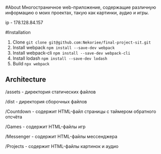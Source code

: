 #About
Многостраничное web-приложение, содержащие различную информацию о моих проектах, такую как картинки, аудио и игры.

ip - 178.128.84.157

#Installation
1. Clone ``git clone git@github.com:Nekoriee/final-project-sit.git``
2. Install webpack
``npm install --save-dev webpack``
3. Install webpack-cli 
``npm install --save-dev webpack-cli``
4. Install lodash ``npm install --save-dev lodash``
5. Build ``npx webpack``

## Architecture

/assets - директория статических файлов

/dist - директория сборочных файлов

/Countdown - содержит HTML-файл страницы с таймером обратного отсчёта

/Games - содержит HTML-файлы игр

/Messenger - содержит HTML-файлы мессенджера

/Projects - содержит HTML-файлы картинок и аудио